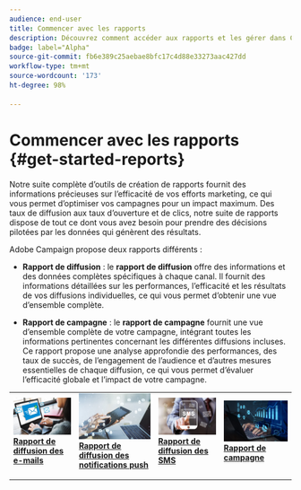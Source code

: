 ```yaml
---
audience: end-user
title: Commencer avec les rapports
description: Découvrez comment accéder aux rapports et les gérer dans Campaign Web.
badge: label="Alpha"
source-git-commit: fb6e389c25aebae8bfc17c4d88e33273aac427dd
workflow-type: tm+mt
source-wordcount: '173'
ht-degree: 98%

---
```


# Commencer avec les rapports {#get-started-reports}

Notre suite complète d’outils de création de rapports fournit des informations précieuses sur l’efficacité de vos efforts marketing, ce qui vous permet d’optimiser vos campagnes pour un impact maximum. Des taux de diffusion aux taux d’ouverture et de clics, notre suite de rapports dispose de tout ce dont vous avez besoin pour prendre des décisions pilotées par les données qui génèrent des résultats.

Adobe Campaign propose deux rapports différents :

* **Rapport de diffusion** : le **rapport de diffusion** offre des informations et des données complètes spécifiques à chaque canal. Il fournit des informations détaillées sur les performances, l’efficacité et les résultats de vos diffusions individuelles, ce qui vous permet d’obtenir une vue d’ensemble complète.

* **Rapport de campagne** : le **rapport de campagne** fournit une vue d’ensemble complète de votre campagne, intégrant toutes les informations pertinentes concernant les différentes diffusions incluses. Ce rapport propose une analyse approfondie des performances, des taux de succès, de l’engagement de l’audience et d’autres mesures essentielles de chaque diffusion, ce qui vous permet d’évaluer l’efficacité globale et l’impact de votre campagne.



<table style="table-layout:fixed"><tr style="border: 0;">
<td>
<a href="email-report.md">
<img alt="Lead" src="assets/do-not-localize/email_report.jpeg">
</a>
<div><a href="email-report.md"><strong>Rapport de diffusion des e-mails</strong>
</div>
<p>
</td>
<td>
<a href="push-report.md">
<img alt="Peu fréquent" src="assets/do-not-localize/push_report.jpeg">
</a>
<div>
<a href="push-report.md"><strong> Rapport de diffusion des notifications push<strong></strong></a>
</div>
<p></td>
<td>
<a href="sms-report.md">
<img alt="Validation" src="assets/do-not-localize/sms_report.png">
</a>
<div>
<a href="sms-report.md"><strong> Rapport de diffusion des SMS</strong></a>
</div>
<p>
</td>
<td>
<a href="campaign-reports.md">
<img alt="Validation" src="assets/do-not-localize/campaign_report.jpeg">
</a>
<div>
<a href="campaign-reports.md"><strong>Rapport de campagne</strong></a>
</div>
<p>
</td>
</tr></table>

